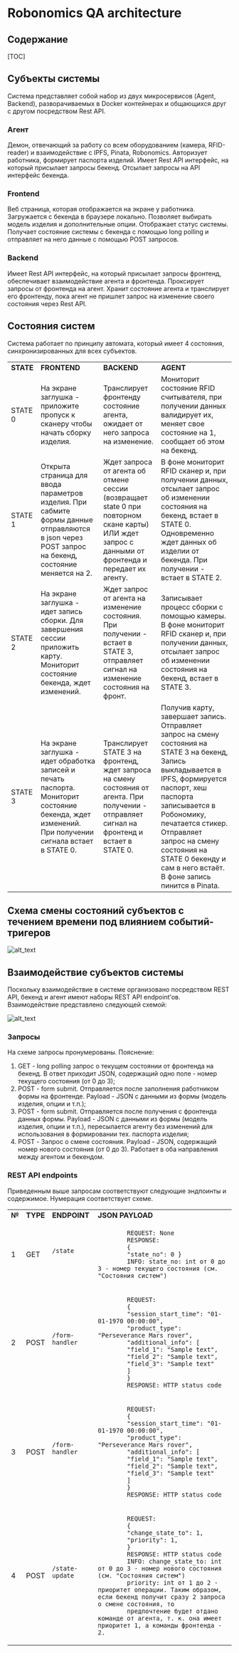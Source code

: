 # Robonomics QA architecture

## Содержание

[TOC]

## Субъекты системы
Система представляет собой набор из двух микросервисов (Agent, Backend), разворачиваемых  в Docker контейнерах и общающихся друг с другом посредством Rest API.

### Агент
Демон, отвечающий за работу со всем оборудованием (камера, RFID-reader) и взаимодействие с IPFS, Pinata, Robonomics. Авторизует работника, формирует паспорта изделий. Имеет Rest API интерфейс, на который присылает запросы бекенд. Отсылает запросы на API интерфейс бекенда.

### Frontend
Веб страница, которая отображается на экране у работника. Загружается с бекенда в браузере локально. Позволяет выбирать модель изделия и дополнительные опции. Отображает статус системы. Получает состояние системы с бекенда с помощью long polling и отправляет на него данные с помощью POST запросов.

### Backend
Имеет Rest API интерфейс, на который присылает запросы фронтенд, обеспечивает взаимодействие агента и фронтенда. Проксирует запросы от фронтенда на агент. Хранит состояние агента и транслирует его фронтенду, пока агент не пришлет запрос на изменение своего состояния через Rest API.

## Состояния систем
Система работает по принципу автомата, который имеет 4 состояния, синхронизированных для всех субъектов.

<table>
  <tr>
   <td><strong>STATE</strong>
   </td>
   <td><strong>FRONTEND</strong>
   </td>
   <td><strong>BACKEND</strong>
   </td>
   <td><strong>AGENT</strong>
   </td>
  </tr>
  <tr>
   <td>STATE 0
   </td>
   <td>На экране заглушка - приложите пропуск к сканеру чтобы начать сборку изделия.
   </td>
   <td>Транслирует фронтенду состояние агента, ожидает от него запроса на изменение.
   </td>
   <td>Мониторит состояние RFID считывателя, при получении данных валидирует их, меняет свое состояние на 1, сообщает об этом на бекенд.
   </td>
  </tr>
  <tr>
   <td>STATE 1
   </td>
   <td>Открыта страница для ввода параметров изделия. При сабмите формы данные отправляются в json через POST запрос на бекенд, состояние меняется на 2.
   </td>
   <td>Ждет запроса от агента об отмене сессии (возвращает state 0 при повторном скане карты) ИЛИ ждет запрос с данными от фронтенда и передает их агенту.
   </td>
   <td>В фоне мониторит RFID сканер и, при получении данных, отсылает запрос об изменении состояния на бекенд, встает в STATE 0. Одновременно ждет данных об изделии от бекенда. При получении - встает в STATE 2.
   </td>
  </tr>
  <tr>
   <td>STATE 2
   </td>
   <td>На экране заглушка - идет запись сборки. Для завершения сессии приложить карту. Мониторит состояние бекенда, ждет изменений.
   </td>
   <td>Ждет запрос от агента на изменение состояния. При получении - встает в STATE 3, отправляет сигнал на изменение состояния на фронт.
   </td>
   <td>Записывает процесс сборки с помощью камеры. В фоне мониторит RFID сканер и, при получении данных, отсылает запрос об изменении состояния на бекенд, встает в STATE 3.
   </td>
  </tr>
  <tr>
   <td>STATE 3
   </td>
   <td>На экране заглушка - идет  обработка записей и печать паспорта. Мониторит состояние бекенда, ждет изменений. При получении сигнала встает в STATE 0.
   </td>
   <td>Транслирует STATE 3 на фронтенд, ждет запроса на смену состояния от агента. При получении - отправляет сигнал на фронтенд и встает в STATE 0.
   </td>
   <td>Получив карту, завершает запись. Отправляет запрос на смену состояния на STATE 3 на бекенд,  Запись выкладывается в IPFS, формируется паспорт, хеш паспорта записывается в Робономику, печатается стикер. Отправляет запрос на смену состояния на STATE 0 бекенду и сам в него встаёт. В фоне запись пинится в Pinata.
   </td>
  </tr>
</table>

## Схема смены состояний субъектов с течением времени под влиянием событий-тригеров

![alt_text](images/image1.png)

## Взаимодействие субъектов системы
Поскольку взаимодействие в системе организовано посредством REST API, бекенд и агент имеют наборы REST API endpoint’ов. Взаимодействие представлено следующей схемой:

![alt_text](images/image2.png)

### Запросы
На схеме запросы пронумерованы. Пояснение:

1. GET - long polling запрос о текущем состоянии от фронтенда на бекенд. В ответ приходит JSON, содержащий одно поле - номер текущего состояния (от 0 до 3);
2. POST - form submit. Отправляется после заполнения работником формы на фронтенде. Payload - JSON с данными из формы (модель изделия, опции и т.п.);
3. POST - form submit. Отправляется после получения с фронтенда данных формы. Payload - JSON с данными из формы (модель изделия, опции и т.п.), пересылается агенту без изменений для использования в формировании тех. паспорта изделия;
4. POST - Запрос о смене состояния. Payload - JSON, содержащий номер нового состояния (от 0 до 3). Работает в оба направления между агентом и бекендом.

### REST API endpoints
Приведенным выше запросам соответствуют следующие эндпоинты и содержимое. Нумерация соответствует схеме.

<table>
  <tr>
    <td>
      <strong>№
      </strong>
    </td>
    <td>
      <strong>TYPE
      </strong>
    </td>
    <td>
      <strong>ENDPOINT
      </strong>
    </td>
    <td>
      <strong>JSON PAYLOAD
      </strong>
    </td>
  </tr>
  <tr>
    <td>1
    </td>
    <td>GET
    </td>
    <td>
      <code>/state
      </code>
    </td>
    <td>
      <code>
        REQUEST: None 
        RESPONSE:  
        {
        "state_no": 0 }
        INFO: state_no: int от 0 до 3 - номер текущего состояния (см. "Состояния систем")
      </code>
    </td>
  </tr>
  <tr>
    <td>2
    </td>
    <td>POST
    </td>
    <td>
      <code>/form-handler
      </code>
    </td>
    <td>
      <code>
        REQUEST:  
        { 
        "session_start_time": "01-01-1970 00:00:00", 
        "product_type": "Perseverance Mars rover", 
        "additional_info": [ 
        "field_1": "Sample text", 
        "field_2": "Sample text", 
        "field_3": "Sample text" 
        ] 
        } 
        RESPONSE: HTTP status code
      </code>
    </td>
  </tr>
  <tr>
    <td>3
    </td>
    <td>POST
    </td>
    <td>
      <code>/form-handler
      </code>
    </td>
    <td>
      <code>
        REQUEST:  
        { 
        "session_start_time": "01-01-1970 00:00:00", 
        "product_type": "Perseverance Mars rover", 
        "additional_info": [ 
        "field_1": "Sample text", 
        "field_2": "Sample text", 
        "field_3": "Sample text" 
        ] 
        } 
        RESPONSE: HTTP status code
      </code>
    </td>
  </tr>
  <tr>
    <td>4
    </td>
    <td>POST
    </td>
    <td>
      <code>/state-update
      </code>
    </td>
    <td>
      <code>
        REQUEST:  
        { 
        "change_state_to": 1, 
        "priority": 1, 
        } 
        RESPONSE: HTTP status code
        INFO: change_state_to: int от 0 до 3 - номер нового состояния (см. "Состояния систем")
        priority: int от 1 до 2 - приоритет операции. Таким образом, если бекенд получит сразу 2 запроса о смене состояния, то
        предпочтение будет отдано команде от агента, т. к. она имеет приоритет 1, а команды фронтенда - 2.
      </code>
    </td>
  </tr>
</table>
